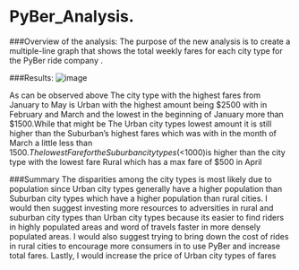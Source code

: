# PyBer_Analysis.
###Overview of the analysis: 
The purpose of the new analysis is to create a multiple-line graph that shows the total weekly fares for each city type for the PyBer ride company .

###Results: 
 ![image](https://user-images.githubusercontent.com/103130997/170847990-b9538be7-1fe4-448c-b877-c690d55d8c86.png)

As can be observed above The city type with the highest fares from January to May is Urban with the highest amount being $2500 with in February and March and the lowest in the beginning of January more than $1500.While that might be The Urban city types lowest amount it is still higher than the Suburban’s highest fares which was with in the month of March  a little less than $1500.The lowest Fare for the Suburban city types (<$1000)is higher  than the city type with the lowest fare Rural which has a max fare of $500 in April 

###Summary 
The disparities among the city types is most likely due to population since Urban city types generally have a higher population than Suburban city types which have a higher population than rural cities. I would then suggest investing more resources to adversities in rural and suburban city types than Urban city types because its easier to find riders in highly populated areas and word of travels faster in more densely populated areas. I would also suggest trying to bring down the cost of rides in rural cities to encourage more consumers in to use PyBer and increase total fares. Lastly, I would increase the price of Urban city types of fares 

